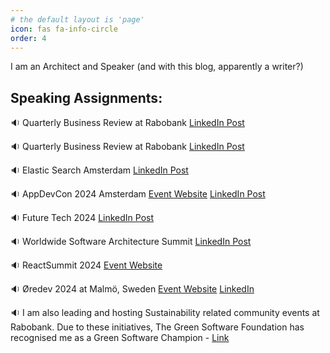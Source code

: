 ```yaml
---
# the default layout is 'page'
icon: fas fa-info-circle
order: 4
---
```



I am an Architect and Speaker (and with this blog, apparently a writer?)

## Speaking Assignments:

🔉 Quarterly Business Review at Rabobank [LinkedIn Post](https://www.linkedin.com/feed/update/urn:li:activity:7114896865770229760/)

🔉 Quarterly Business Review at Rabobank <a href="https://www.linkedin.com/feed/update/urn:li:activity:7114896865770229760/" target="_blank">LinkedIn Post</a>

🔉 Elastic Search Amsterdam [LinkedIn Post](https://www.linkedin.com/feed/update/urn:li:activity:7141110513299550208/)

🔉 AppDevCon 2024 Amsterdam [Event Website](https://appdevcon.nl/speaker/saravanan-k-nagarajan/) [LinkedIn Post](https://www.linkedin.com/feed/update/urn:li:activity:7176178016757125122/)

🔉 Future Tech 2024 [LinkedIn Post](https://www.linkedin.com/feed/update/urn:li:activity:7188076562708148224/)

🔉 Worldwide Software Architecture Summit [LinkedIn Post](https://www.linkedin.com/feed/update/urn:li:activity:7197241955792076801/)

🔉 ReactSummit 2024 [Event Website](https://portal.gitnation.org/person/saravanan_nagarajan)

🔉 Øredev 2024 at Malmö, Sweden [Event Website](https://oredev.org/line-up?tags=Leadership-MGMT) [LinkedIn](https://www.linkedin.com/feed/update/urn:li:activity:7262374030895202304/)

🔉 I am also leading and hosting Sustainability related community events at
Rabobank. Due to these initiatives, The Green Software Foundation has
recognised me as a Green Software Champion - [Link](https://champions.greensoftware.foundation/champions/saravanan-nagarajan/)


